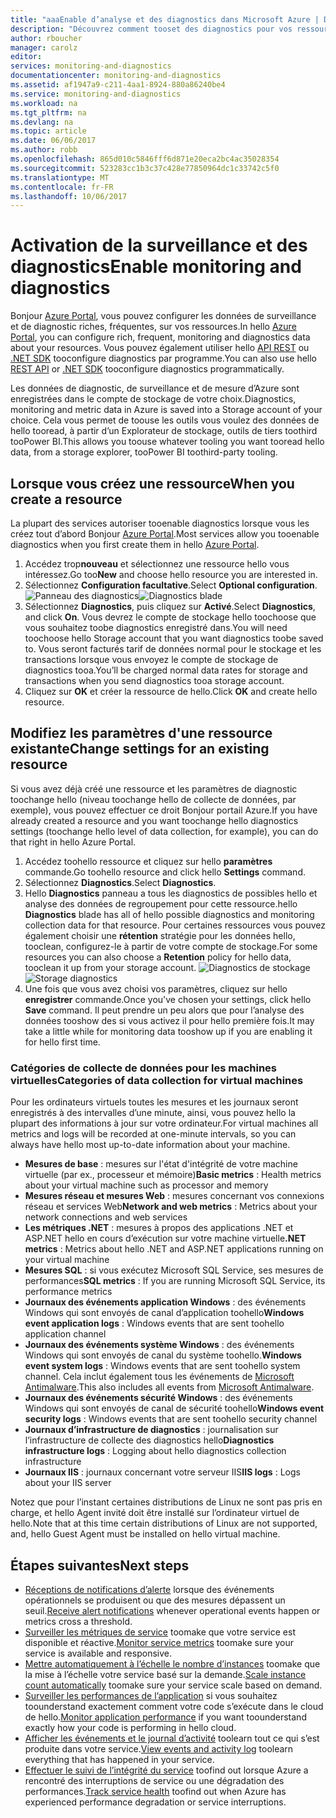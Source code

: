 ```yaml
---
title: "aaaEnable d’analyse et des diagnostics dans Microsoft Azure | Documents Microsoft"
description: "Découvrez comment tooset des diagnostics pour vos ressources dans Azure."
author: rboucher
manager: carolz
editor: 
services: monitoring-and-diagnostics
documentationcenter: monitoring-and-diagnostics
ms.assetid: af1947a9-c211-4aa1-8924-880a86240be4
ms.service: monitoring-and-diagnostics
ms.workload: na
ms.tgt_pltfrm: na
ms.devlang: na
ms.topic: article
ms.date: 06/06/2017
ms.author: robb
ms.openlocfilehash: 865d010c5846fff6d871e20eca2bc4ac35028354
ms.sourcegitcommit: 523283cc1b3c37c428e77850964dc1c33742c5f0
ms.translationtype: MT
ms.contentlocale: fr-FR
ms.lasthandoff: 10/06/2017
---
```

# <a name="enable-monitoring-and-diagnostics"></a><span data-ttu-id="c7653-103">Activation de la surveillance et des diagnostics</span><span class="sxs-lookup"><span data-stu-id="c7653-103">Enable monitoring and diagnostics</span></span>
<span data-ttu-id="c7653-104">Bonjour [Azure Portal](https://portal.azure.com), vous pouvez configurer les données de surveillance et de diagnostic riches, fréquentes, sur vos ressources.</span><span class="sxs-lookup"><span data-stu-id="c7653-104">In hello [Azure Portal](https://portal.azure.com), you can configure rich, frequent, monitoring and diagnostics data about your resources.</span></span> <span data-ttu-id="c7653-105">Vous pouvez également utiliser hello [API REST](https://msdn.microsoft.com/library/azure/dn931932.aspx) ou [.NET SDK](http://www.nuget.org/packages/Microsoft.Azure.Management.Monitor) tooconfigure diagnostics par programme.</span><span class="sxs-lookup"><span data-stu-id="c7653-105">You can also use hello [REST API](https://msdn.microsoft.com/library/azure/dn931932.aspx) or [.NET SDK](http://www.nuget.org/packages/Microsoft.Azure.Management.Monitor) tooconfigure diagnostics programmatically.</span></span>

<span data-ttu-id="c7653-106">Les données de diagnostic, de surveillance et de mesure d’Azure sont enregistrées dans le compte de stockage de votre choix.</span><span class="sxs-lookup"><span data-stu-id="c7653-106">Diagnostics, monitoring and metric data in Azure is saved into a Storage account of your choice.</span></span> <span data-ttu-id="c7653-107">Cela vous permet de toouse les outils vous voulez des données de hello tooread, à partir d’un Explorateur de stockage, outils de tiers toothird tooPower BI.</span><span class="sxs-lookup"><span data-stu-id="c7653-107">This allows you toouse whatever tooling you want tooread hello data, from a storage explorer, tooPower BI toothird-party tooling.</span></span>

## <a name="when-you-create-a-resource"></a><span data-ttu-id="c7653-108">Lorsque vous créez une ressource</span><span class="sxs-lookup"><span data-stu-id="c7653-108">When you create a resource</span></span>
<span data-ttu-id="c7653-109">La plupart des services autoriser tooenable diagnostics lorsque vous les créez tout d’abord Bonjour [Azure Portal](https://portal.azure.com).</span><span class="sxs-lookup"><span data-stu-id="c7653-109">Most services allow you tooenable diagnostics when you first create them in hello [Azure Portal](https://portal.azure.com).</span></span>

1. <span data-ttu-id="c7653-110">Accédez trop**nouveau** et sélectionnez une ressource hello vous intéressez.</span><span class="sxs-lookup"><span data-stu-id="c7653-110">Go too**New** and choose hello resource you are interested in.</span></span>
2. <span data-ttu-id="c7653-111">Sélectionnez **Configuration facultative**.</span><span class="sxs-lookup"><span data-stu-id="c7653-111">Select **Optional configuration**.</span></span>
    <span data-ttu-id="c7653-112">![Panneau des diagnostics](./media/insights-how-to-use-diagnostics/Insights_CreateTime.png)</span><span class="sxs-lookup"><span data-stu-id="c7653-112">![Diagnostics blade](./media/insights-how-to-use-diagnostics/Insights_CreateTime.png)</span></span>
3. <span data-ttu-id="c7653-113">Sélectionnez **Diagnostics**, puis cliquez sur **Activé**.</span><span class="sxs-lookup"><span data-stu-id="c7653-113">Select **Diagnostics**, and click **On**.</span></span> <span data-ttu-id="c7653-114">Vous devrez le compte de stockage hello toochoose que vous souhaitez toobe diagnostics enregistré dans.</span><span class="sxs-lookup"><span data-stu-id="c7653-114">You will need toochoose hello Storage account that you want diagnostics toobe saved to.</span></span> <span data-ttu-id="c7653-115">Vous seront facturés tarif de données normal pour le stockage et les transactions lorsque vous envoyez le compte de stockage de diagnostics tooa.</span><span class="sxs-lookup"><span data-stu-id="c7653-115">You’ll be charged normal data rates for storage and transactions when you send diagnostics tooa storage account.</span></span>
4. <span data-ttu-id="c7653-116">Cliquez sur **OK** et créer la ressource de hello.</span><span class="sxs-lookup"><span data-stu-id="c7653-116">Click **OK** and create hello resource.</span></span>

## <a name="change-settings-for-an-existing-resource"></a><span data-ttu-id="c7653-117">Modifiez les paramètres d'une ressource existante</span><span class="sxs-lookup"><span data-stu-id="c7653-117">Change settings for an existing resource</span></span>
<span data-ttu-id="c7653-118">Si vous avez déjà créé une ressource et les paramètres de diagnostic toochange hello (niveau toochange hello de collecte de données, par exemple), vous pouvez effectuer ce droit Bonjour portail Azure.</span><span class="sxs-lookup"><span data-stu-id="c7653-118">If you have already created a resource and you want toochange hello diagnostics settings (toochange hello level of data collection, for example), you can do that right in hello Azure Portal.</span></span>

1. <span data-ttu-id="c7653-119">Accédez toohello ressource et cliquez sur hello **paramètres** commande.</span><span class="sxs-lookup"><span data-stu-id="c7653-119">Go toohello resource and click hello **Settings** command.</span></span>
2. <span data-ttu-id="c7653-120">Sélectionnez **Diagnostics**.</span><span class="sxs-lookup"><span data-stu-id="c7653-120">Select **Diagnostics**.</span></span>
3. <span data-ttu-id="c7653-121">Hello **Diagnostics** panneau a tous les diagnostics de possibles hello et analyse des données de regroupement pour cette ressource.</span><span class="sxs-lookup"><span data-stu-id="c7653-121">hello **Diagnostics** blade has all of hello possible diagnostics and monitoring collection data for that resource.</span></span> <span data-ttu-id="c7653-122">Pour certaines ressources vous pouvez également choisir une **rétention** stratégie pour les données hello, tooclean, configurez-le à partir de votre compte de stockage.</span><span class="sxs-lookup"><span data-stu-id="c7653-122">For some resources you can also choose a **Retention** policy for hello data, tooclean it up from your storage account.</span></span>
    <span data-ttu-id="c7653-123">![Diagnostics de stockage](./media/insights-how-to-use-diagnostics/Insights_StorageDiagnostics.png)</span><span class="sxs-lookup"><span data-stu-id="c7653-123">![Storage diagnostics](./media/insights-how-to-use-diagnostics/Insights_StorageDiagnostics.png)</span></span>
4. <span data-ttu-id="c7653-124">Une fois que vous avez choisi vos paramètres, cliquez sur hello **enregistrer** commande.</span><span class="sxs-lookup"><span data-stu-id="c7653-124">Once you've chosen your settings, click hello **Save** command.</span></span> <span data-ttu-id="c7653-125">Il peut prendre un peu alors que pour l’analyse des données tooshow des si vous activez il pour hello première fois.</span><span class="sxs-lookup"><span data-stu-id="c7653-125">It may take a little while for monitoring data tooshow up if you are enabling it for hello first time.</span></span>

### <a name="categories-of-data-collection-for-virtual-machines"></a><span data-ttu-id="c7653-126">Catégories de collecte de données pour les machines virtuelles</span><span class="sxs-lookup"><span data-stu-id="c7653-126">Categories of data collection for virtual machines</span></span>
<span data-ttu-id="c7653-127">Pour les ordinateurs virtuels toutes les mesures et les journaux seront enregistrés à des intervalles d’une minute, ainsi, vous pouvez hello la plupart des informations à jour sur votre ordinateur.</span><span class="sxs-lookup"><span data-stu-id="c7653-127">For virtual machines all metrics and logs will be recorded at one-minute intervals, so you can always have hello most up-to-date information about your machine.</span></span>

* <span data-ttu-id="c7653-128">**Mesures de base** : mesures sur l'état d'intégrité de votre machine virtuelle (par ex., processeur et mémoire)</span><span class="sxs-lookup"><span data-stu-id="c7653-128">**Basic metrics** : Health metrics about your virtual machine such as processor and memory</span></span>
* <span data-ttu-id="c7653-129">**Mesures réseau et mesures Web** : mesures concernant vos connexions réseau et services Web</span><span class="sxs-lookup"><span data-stu-id="c7653-129">**Network and web metrics** : Metrics about your network connections and web services</span></span>
* <span data-ttu-id="c7653-130">**Les métriques .NET** : mesures à propos des applications .NET et ASP.NET hello en cours d’exécution sur votre machine virtuelle</span><span class="sxs-lookup"><span data-stu-id="c7653-130">**.NET metrics** : Metrics about hello .NET and ASP.NET applications running on your virtual machine</span></span>
* <span data-ttu-id="c7653-131">**Mesures SQL** : si vous exécutez Microsoft SQL Service, ses mesures de performances</span><span class="sxs-lookup"><span data-stu-id="c7653-131">**SQL metrics** : If you are running Microsoft SQL Service, its performance metrics</span></span>
* <span data-ttu-id="c7653-132">**Journaux des événements application Windows** : des événements Windows qui sont envoyés de canal d’application toohello</span><span class="sxs-lookup"><span data-stu-id="c7653-132">**Windows event application logs** : Windows events that are sent toohello application channel</span></span>
* <span data-ttu-id="c7653-133">**Journaux des événements système Windows** : des événements Windows qui sont envoyés de canal du système toohello.</span><span class="sxs-lookup"><span data-stu-id="c7653-133">**Windows event system logs** : Windows events that are sent toohello system channel.</span></span> <span data-ttu-id="c7653-134">Cela inclut également tous les événements de [Microsoft Antimalware](http://go.microsoft.com/fwlink/?LinkID=404171&clcid=0x409).</span><span class="sxs-lookup"><span data-stu-id="c7653-134">This also includes all events from [Microsoft Antimalware](http://go.microsoft.com/fwlink/?LinkID=404171&clcid=0x409).</span></span>
* <span data-ttu-id="c7653-135">**Journaux des événements sécurité Windows** : des événements Windows qui sont envoyés de canal de sécurité toohello</span><span class="sxs-lookup"><span data-stu-id="c7653-135">**Windows event security logs** : Windows events that are sent toohello security channel</span></span>
* <span data-ttu-id="c7653-136">**Journaux d’infrastructure de diagnostics** : journalisation sur l’infrastructure de collecte des diagnostics hello</span><span class="sxs-lookup"><span data-stu-id="c7653-136">**Diagnostics infrastructure logs** : Logging about hello diagnostics collection infrastructure</span></span>
* <span data-ttu-id="c7653-137">**Journaux IIS** : journaux concernant votre serveur IIS</span><span class="sxs-lookup"><span data-stu-id="c7653-137">**IIS logs** : Logs about your IIS server</span></span>

<span data-ttu-id="c7653-138">Notez que pour l’instant certaines distributions de Linux ne sont pas pris en charge, et hello Agent invité doit être installé sur l’ordinateur virtuel de hello.</span><span class="sxs-lookup"><span data-stu-id="c7653-138">Note that at this time certain distributions of Linux are not supported, and, hello Guest Agent must be installed on hello virtual machine.</span></span>

## <a name="next-steps"></a><span data-ttu-id="c7653-139">Étapes suivantes</span><span class="sxs-lookup"><span data-stu-id="c7653-139">Next steps</span></span>
* <span data-ttu-id="c7653-140">[Réceptions de notifications d’alerte](insights-receive-alert-notifications.md) lorsque des événements opérationnels se produisent ou que des mesures dépassent un seuil.</span><span class="sxs-lookup"><span data-stu-id="c7653-140">[Receive alert notifications](insights-receive-alert-notifications.md) whenever operational events happen or metrics cross a threshold.</span></span>
* <span data-ttu-id="c7653-141">[Surveiller les métriques de service](insights-how-to-customize-monitoring.md) toomake que votre service est disponible et réactive.</span><span class="sxs-lookup"><span data-stu-id="c7653-141">[Monitor service metrics](insights-how-to-customize-monitoring.md) toomake sure your service is available and responsive.</span></span>
* <span data-ttu-id="c7653-142">[Mettre automatiquement à l’échelle le nombre d’instances](insights-how-to-scale.md) toomake que la mise à l’échelle votre service basé sur la demande.</span><span class="sxs-lookup"><span data-stu-id="c7653-142">[Scale instance count automatically](insights-how-to-scale.md) toomake sure your service scale based on demand.</span></span>
* <span data-ttu-id="c7653-143">[Surveiller les performances de l’application](../application-insights/app-insights-azure-web-apps.md) si vous souhaitez toounderstand exactement comment votre code s’exécute dans le cloud de hello.</span><span class="sxs-lookup"><span data-stu-id="c7653-143">[Monitor application performance](../application-insights/app-insights-azure-web-apps.md) if you want toounderstand exactly how your code is performing in hello cloud.</span></span>
* <span data-ttu-id="c7653-144">[Afficher les événements et le journal d’activité](insights-debugging-with-events.md) toolearn tout ce qui s’est produite dans votre service.</span><span class="sxs-lookup"><span data-stu-id="c7653-144">[View events and activity log](insights-debugging-with-events.md) toolearn everything that has happened in your service.</span></span>
* <span data-ttu-id="c7653-145">[Effectuer le suivi de l’intégrité du service](insights-service-health.md) toofind out lorsque Azure a rencontré des interruptions de service ou une dégradation des performances.</span><span class="sxs-lookup"><span data-stu-id="c7653-145">[Track service health](insights-service-health.md) toofind out when Azure has experienced performance degradation or service interruptions.</span></span>

